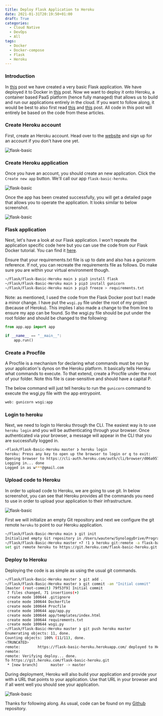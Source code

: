 ```yaml
---
title: Deploy Flask Application to Heroku
date: 2021-01-31T20:19:50+01:00
draft: True
categories:
  - Cloud Native
  - DevOps
  - All
tags:
  - Docker
  - Docker-compose
  - Flask
  - Heroku
---
```


### Introduction

In [this](https://blog.wimwauters.com/devops/2021-02-01-FlaskBasic) post we have created a very basic Flask application. We have deployed it to Docker in [this](https://blog.wimwauters.com/devops/2021-02-01-FlaskBasic-Docker) post. Now we want to deploy it onto Heroku, a container based PaaS platform (hence fully managed) that allows us to build and run our applications entirely in the cloud. If you want to follow along, it would be best to also first read [this](https://blog.wimwauters.com/devops/2021-02-01-FlaskBasic) and [this](https://blog.wimwauters.com/devops/2021-02-01-FlaskBasic-Docker) post. All code in this post will entirely be based on the code from these articles.

### Create Heroku account

First, create an Heroku account. Head over to the [website](https://www.heroku.com/) and sign up for an account if you don't have one yet. 

![flask-basic](/images/2021-02-05-1.png)
### Create Heroku application

Once you have an account, you should create an new application. Click the `Create new app` button. We'll call our app `flask-basic-heroku`.

![flask-basic](/images/2021-02-05-2.png)

Once the app has been created successfully, you will get a detailed page that allows you to operate the application. It looks similar to below screenshot.

![flask-basic](/images/2021-02-05-3.png)

### Flask application

Next, let's have a look at our Flask application. I won't repeate the application specific code here but you can use the code from our Flask Docker tutorial. You can find it [here](https://github.com/wiwa1978/blog-hugo-netlify-code/tree/main/Flask/Flask-Basic-Docker).

Ensure that your requirements.txt file is up to date and also has a gunicorm reference. If not, you can recreate the requirements file as follows. Do make sure you are within your virtual environment though.
```bash
~/Flask/Flask-Basic-Heroku main ❯ pip3 install flask
~/Flask/Flask-Basic-Heroku main ❯ pip3 install gunicorn 
~/Flask/Flask-Basic-Heroku main ❯ pip3 freeze > requirements.txt 
```
Note: as mentioned, I used the code from the Flask Docker post but I made a minor change. I have put the `wsgi.py` file under the root of my project (because of Heroku). This implies I also made a change to the from line to ensure my app can be found. So the wsgi.py file should be put under the root folder and should be changed to the following:

```python
from app.app import app

if __name__ == "__main__":
    app.run()
```

### Create a Procfile

A Procfile is a mechanism for declaring what commands must be run by your application's dynos on the Heroku platform. It basically tells Heroku what commands to execute. To that extend, create a Procfile under the root of your folder. Note this file is case-sensitive and should have a capital P.

The below command will just tell heroku to run the `gunicorn` command to execute the wsgi,py file with the app entrypoint.

```bash
web: gunicorn wsgi:app
```

### Login to heroku
Next, we need to login to Heroku through the CLI. The easiest way is to use `heroku login` and you will be authenticating through your browser. Once authenticated via your browser, a message will appear in the CLI that you are successfully logged in.

```bash
~Flask/Flask-Basic-Heroku master ❯ heroku login 
heroku: Press any key to open up the browser to login or q to exit: 
Opening browser to https://cli-auth.heroku.com/auth/cli/browser/d06a957b-1050-48da-aacd-473e68404fbb?requestor=SFMyNTY.g2gDbQAAAA45NC4xMDQuMTE0LjEyMm4GAK4mjll3AWIAAVGA.Y99SRx68GHEp8zvLkMm-h3cp70GQkkvbtPwEM0oTtq0
Logging in... done
Logged in as w***@gmail.com
```
### Upload code to Heroku

In order to upload code to Heroku, we are going to use git. In below screenshot, you can see that Heroku provides all the commands you need to use in order to upload your application to their infrastructure.

![flask-basic](/images/2021-02-05-4.png)

First we will initialize an empty Git repository and next we configure the git remote `heroku` to point to our Heroku application.

```bash
~/Flask/Flask-Basic-Heroku main ❯ git init 
Initialized empty Git repository in /Users/wauterw/SynologyDrive/Programming/blog-hugo-netlify-code/Flask/Flask-Basic-Heroku/.git/
~/Flask/Flask-Basic-Heroku master +7 !1 ❯ heroku git:remote -a flask-basic-heroku 
set git remote heroku to https://git.heroku.com/flask-basic-heroku.git
```
### Deploy to Heroku
Deploying the code is as simple as using the usual git commands.

```bash
~/Flask/Flask-Basic-Heroku master ❯ git add .
~/Flask/Flask-Basic-Heroku master ❯ git commit -am "Initial commit" 
[master (root-commit) 79f53f9] Initial commit
 7 files changed, 71 insertions(+)
 create mode 100644 .gitignore
 create mode 100644 Dockerfile
 create mode 100644 Procfile
 create mode 100644 app/app.py
 create mode 100644 app/templates/index.html
 create mode 100644 requirements.txt
 create mode 100644 wsgi.py
~/Flask/Flask-Basic-Heroku master ❯ git push heroku master 
Enumerating objects: 11, done.
Counting objects: 100% (11/11), done.
<TRUNCATED>
remote:        https://flask-basic-heroku.herokuapp.com/ deployed to Heroku
remote: 
remote: Verifying deploy... done.
To https://git.heroku.com/flask-basic-heroku.git
 * [new branch]      master -> master
```

During deployment, Heroku will also build your application and provide your with a URL that points to your application. Use that URL in your browser and if all went well you should see your application.

![flask-basic](/images/2021-02-05-5.png)

Thanks for following along. As usual, code can be found on my [Github](https://github.com/wiwa1978/blog-hugo-netlify-code/tree/main/Flask/Flask-Basic-Heroku) repository.